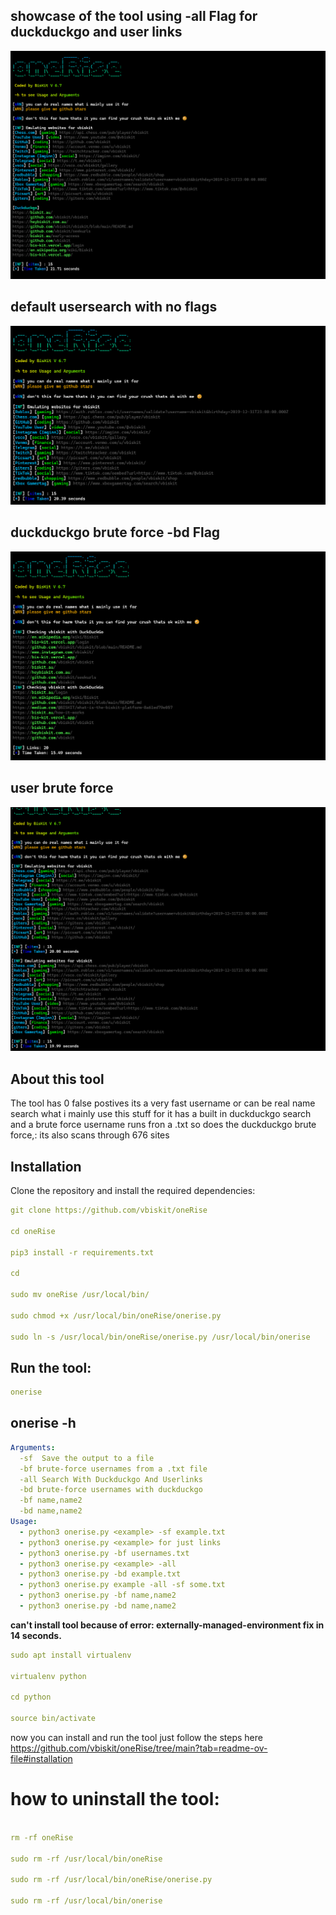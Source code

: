 ## showcase of the tool using -all Flag for duckduckgo and user links

![png](showtool.png)

## default usersearch with no flags 

![png](noFlags.png)

## duckduckgo brute force -bd Flag

![png](duckbruteforce.png)

## user brute force

![png](userbruteforce.png)

## About this tool

The tool has 0 false postives its a very fast username or can be real name search what i mainly use this stuff for it has a built in duckduckgo search and a brute force username runs fron a .txt so does the duckduckgo brute force,: its also scans through 676 sites

## Installation 
Clone the repository and install the required dependencies:  
```yaml
git clone https://github.com/vbiskit/oneRise

cd oneRise

pip3 install -r requirements.txt

cd

sudo mv oneRise /usr/local/bin/

sudo chmod +x /usr/local/bin/oneRise/onerise.py

sudo ln -s /usr/local/bin/oneRise/onerise.py /usr/local/bin/onerise
```
## Run the tool:
```yaml
onerise
```
## onerise -h

```yaml
Arguments:
  -sf  Save the output to a file
  -bf brute-force usernames from a .txt file
  -all Search With Duckduckgo And Userlinks
  -bd brute-force usernames with duckduckgo
  -bf name,name2
  -bd name,name2
Usage:
  - python3 onerise.py <example> -sf example.txt
  - python3 onerise.py <example> for just links
  - python3 onerise.py -bf usernames.txt
  - python3 onerise.py <example> -all
  - python3 onerise.py -bd example.txt
  - python3 onerise.py example -all -sf some.txt
  - python3 onerise.py -bf name,name2
  - python3 onerise.py -bd name,name2
```
**can't install tool because of error: externally-managed-environment fix in 14 seconds.**
```yaml
sudo apt install virtualenv

virtualenv python

cd python

source bin/activate
```
now you can install and run the tool just follow the steps here
https://github.com/vbiskit/oneRise/tree/main?tab=readme-ov-file#installation

# how to uninstall the tool:
```yaml

rm -rf oneRise

sudo rm -rf /usr/local/bin/oneRise

sudo rm -rf /usr/local/bin/oneRise/onerise.py

sudo rm -rf /usr/local/bin/onerise
